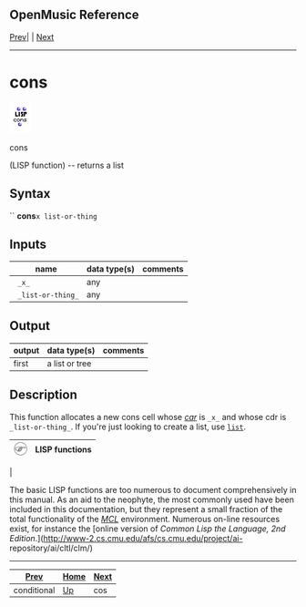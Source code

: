 OpenMusic Reference  
---  
[Prev](conditional)| | [Next](cos)  
  
* * *

# cons

![](figures/functions/lisp/cons.png)

  
  
cons  
  
(LISP function) \-- returns a list  

## Syntax

`` **cons**` x list-or-thing `

## Inputs

name| data type(s)| comments  
---|---|---  
` _x_`|  any|  
` _list-or-thing_`|  any|  
  
## Output

output| data type(s)| comments  
---|---|---  
first| a list or tree|  
  
## Description

This function allocates a new cons cell whose [_car_](glossary#CAR) is
`_x_` and whose cdr is `_list-or-thing_`. If you're just looking to create a
list, use [`list`](list).

![Note](figures/images/note.gif)|  **LISP functions**  
---|---  
 |

The basic LISP functions are too numerous to document comprehensively in this
manual. As an aid to the neophyte, the most commonly used have been included
in this documentation, but they represent a small fraction of the total
functionality of the [_MCL_](glossary#MCL) environment. Numerous on-line
resources exist, for instance the [online version of _Common Lisp the
Language, 2nd Edition_.](http://www-2.cs.cmu.edu/afs/cs.cmu.edu/project/ai-
repository/ai/cltl/clm/)  
  
* * *

[Prev](conditional)| [Home](index)| [Next](cos)  
---|---|---  
conditional| [Up](funcref.main)| cos

